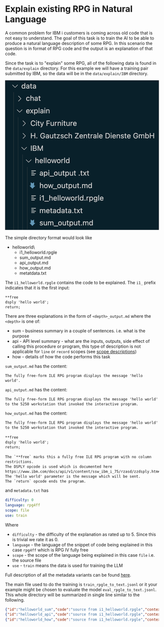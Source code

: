 # Explain existing RPG in Natural Language

A common problem for IBM i customers is coming across old code that is not easy to understand. The goal of this task is to train the AI to be able to produce a natural language description of some RPG.
In this scenario the question is in format of RPG code and the output is an explanation of that code.

Since the task is to "explain" some RPG, all of the following data is found in the `data/explain` directory.
For this example we will have a training pair submitted by IBM, so the data will be in the `data/explain/IBM` directory.

![structure of explain](../../media/explain_structure.png)

The simple directory format would look like

- helloworld\
  - i1_helloworld.rpgle
  - sum_output.md
  - api_output.md
  - how_output.md
  - metatdata.txt

The `i1_helloworld.rpgle` contains the code to be explained.  The `i1_` prefix indicates that it is
the first input:

```rpgle
**free
dsply 'hello world';
return;
```

There are three explanations in the form of `<depth>_output.md` where the `<depth>`  is one of:

- sum - business summary in a couple of sentences. i.e. what is the purpose
- api - API level summary - what are the inputs, outputs, side effect of calling this procedure or program, this type of description is not applicable for `line` or `record` scopes (see [scope descriptions](/pages/metadata.md))
- how - details of how the code performs this task

`sum_output.md` has the content:

```text
The fully free-form ILE RPG program displays the message 'hello world'.
```

`api_output.md` has the content:

```text
The fully free-form ILE RPG program displays the message 'hello world' to the 5250 workstation that invoked the interactive program. 
```

`how_output.md` has the content:

```text
The fully free-form ILE RPG program displays the message 'hello world' to the 5250 workstation that invoked the interactive program. 

**free
dsply 'hello world';
return;

The `**free` marks this a fully free ILE RPG program with no column restrictions.
The DSPLY opcode is used which is documented here 
https://www.ibm.com/docs/api/v1/content/ssw_ibm_i_75/rzasd/zzdsply.htm#zzdsply 
The 'hello world' parameter is the message which will be sent.
The `return` opcode ends the program.
```

and `metadata.txt` has

```yaml
difficulty: 0
language: rpg4ff
scope: file
use: train
```

Where

- `difficulty` - the difficulty of the explanation as rated up to 5.  Since this is trivial we rate it as 0.
- `language` - the language of the snippet of code being explained in this case `rpg4ff` which is RPG IV fully free
- `scope` - the scope of the language being explained in this case `file` i.e. the source file
- `use` - `train` means the data is used for training the LLM

Full description of all the metadata variants can be found [here](/pages/metadata.md).

The main file used to do the training is `train_rpgle_to_text.jsonl` or it your example might be chosen to evaluate the model `eval_rpgle_to_text.jsonl`.  This whole directory will be summarized in single line similar to the following.

```json
{"id":"helloworld_sum","code":"source from i1_helloworld.rpgle","context":"","explanation":"from sum_output.md","metadata": {"provenance":"https://github.com/AIforIBMi/rpg-genai-data/tree/main/data/explain/IBM/helloworld/sum_output.md","difficulty":0,"language":"rpg4ff","scope":"file","depth":"sum"}}
{"id":"helloworld_api","code":"source from i1_helloworld.rpgle","context":"","explanation":"from sum_output.md","metadata": {"provenance":"https://github.com/AIforIBMi/rpg-genai-data/tree/main/data/explain/IBM/helloworld/api_output.md","difficulty":0,"language":"rpg4ff","scope":"file","depth":"api"}}
{"id":"helloworld_how","code":"source from i1_helloworld.rpgle","context":"","explanation":"from sum_output.md","metadata": {"provenance":"https://github.com/AIforIBMi/rpg-genai-data/tree/main/data/explain/IBM/helloworld/how_output.md","difficulty":0,"language":"rpg4ff","scope":"file","depth":"how"}}
```
